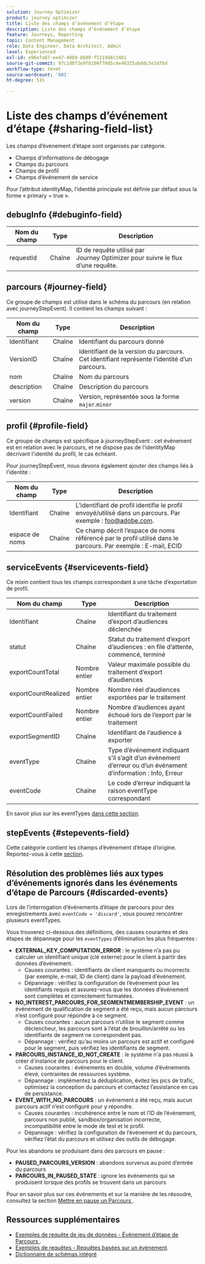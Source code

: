 ```yaml
---
solution: Journey Optimizer
product: journey optimizer
title: Liste des champs d’événement d’étape
description: Liste des champs d’événement d’étape
feature: Journeys, Reporting
topic: Content Management
role: Data Engineer, Data Architect, Admin
level: Experienced
exl-id: e96efa67-ee47-40b9-b680-f5119d8c3481
source-git-commit: 97c1d0f2e9f8100f70d5c4e40325abddc5e3dfbd
workflow-type: tm+mt
source-wordcount: '601'
ht-degree: 51%

---
```


# Liste des champs d’événement d’étape {#sharing-field-list}

Les champs d’événement d’étape sont organisés par catégorie.

* Champs d’informations de débogage
* Champs du parcours
* Champs de profil
* Champs d’événement de service

Pour l’attribut identityMap, l’identité principale est définie par défaut sous la forme « primary = true ».

## debugInfo {#debuginfo-field}

| Nom du champ | Type | Description |
|---|---|------------|
| requestId | Chaîne | ID de requête utilisé par Journey Optimizer pour suivre le flux d’une requête. |

## parcours {#journey-field}

Ce groupe de champs est utilisé dans le schéma du parcours (en relation avec journeyStepEvent). Il contient les champs suivant :

| Nom du champ | Type | Description |
|---|---|------------|
| Identifiant | Chaîne | Identifiant du parcours donné |
| VersionID | Chaîne | Identifiant de la version du parcours. Cet identifiant représente l’identité d’un parcours. |
| nom | Chaîne | Nom du parcours |
| description | Chaîne | Description du parcours |
| version | Chaîne | Version, représentée sous la forme `major`.`minor` |

## profil {#profile-field}

Ce groupe de champs est spécifique à journeyStepEvent : cet événement est en relation avec le parcours, et ne dispose pas de l&#39;identityMap décrivant l&#39;identité du profil, le cas échéant.

Pour journeyStepEvent, nous devons également ajouter des champs liés à l’identité :

| Nom du champ | Type | Description |
|---|---|------------|
| Identifiant | Chaîne | L’identifiant de profil identifie le profil envoyé/utilisé dans un parcours. Par exemple : foo@adobe.com. |
| espace de noms | Chaîne | Ce champ décrit l’espace de noms référencé par le profil utilisé dans le parcours. Par exemple : E-mail, ECID |

## serviceEvents {#servicevents-field}

Ce mixin contient tous les champs correspondant à une tâche d’exportation de profil.

| Nom du champ | Type | Description |
|---|---|------------|
| Identifiant | Chaîne | Identifiant du traitement d’export d’audiences déclenchée |
| statut | Chaîne | Statut du traitement d’export d’audiences : en file d’attente, commencé, terminé |
| exportCountTotal | Nombre entier | Valeur maximale possible du traitement d’export d’audiences |
| exportCountRealized | Nombre entier | Nombre réel d’audiences exportées par le traitement |
| exportCountFailed | Nombre entier | Nombre d’audiences ayant échoué lors de l’export par le traitement |
| exportSegmentID | Chaîne | Identifiant de l’audience à exporter |
| eventType | Chaîne | Type d’événement indiquant s’il s’agit d’un événement d’erreur ou d’un événement d’information : Info, Erreur |
| eventCode | Chaîne | Le code d’erreur indiquant la raison eventType correspondant |

En savoir plus sur les eventTypes [dans cette section](#discarded-events).

## stepEvents {#stepevents-field}

Cette catégorie contient les champs d’événement d’étape d’origine. Reportez-vous à cette [section](../reports/sharing-legacy-fields.md).


## Résolution des problèmes liés aux types d’événements ignorés dans les événements d’étape de Parcours  {#discarded-events}

Lors de l’interrogation d’événements d’étape de parcours pour des enregistrements avec `eventCode = 'discard'`, vous pouvez rencontrer plusieurs eventTypes.

Vous trouverez ci-dessous des définitions, des causes courantes et des étapes de dépannage pour les `eventTypes` d’élimination les plus fréquentes :

* **EXTERNAL_KEY_COMPUTATION_ERROR** : le système n’a pas pu calculer un identifiant unique (clé externe) pour le client à partir des données d’événement.
   * Causes courantes : identifiants de client manquants ou incorrects (par exemple, e-mail, ID de client) dans la payload d’événement.
   * Dépannage : vérifiez la configuration de l’événement pour les identifiants requis et assurez-vous que les données d’événement sont complètes et correctement formatées.
* **NO_INTEREST_PARCOURS_FOR_SEGMENTMEMBERSHIP_EVENT** : un événement de qualification de segment a été reçu, mais aucun parcours n’est configuré pour répondre à ce segment.
   * Causes courantes : aucun parcours n’utilise le segment comme déclencheur, les parcours sont à l’état de brouillon/arrêté ou les identifiants de segment ne correspondent pas.
   * Dépannage : vérifiez qu’au moins un parcours est actif et configuré pour le segment, puis vérifiez les identifiants de segment.
* **PARCOURS_INSTANCE_ID_NOT_CREATE** : le système n&#39;a pas réussi à créer d&#39;instance de parcours pour le client.
   * Causes courantes : événements en double, volume d’événements élevé, contraintes de ressources système.
   * Dépannage : implémentez la déduplication, évitez les pics de trafic, optimisez la conception du parcours et contactez l’assistance en cas de persistance.
* **EVENT_WITH_NO_PARCOURS** : un événement a été reçu, mais aucun parcours actif n’est configuré pour y répondre.
   * Causes courantes : incohérence entre le nom et l’ID de l’événement, parcours non publié, sandbox/organisation incorrecte, incompatibilité entre le mode de test et le profil.
   * Dépannage : vérifiez la configuration de l’événement et du parcours, vérifiez l’état du parcours et utilisez des outils de débogage.

Pour les abandons se produisant dans des parcours en pause :

* **PAUSED_PARCOURS_VERSION** : abandons survenus au point d’entrée du parcours
* **PARCOURS_IN_PAUSED_STATE** : ignore les événements qui se produisent lorsque des profils se trouvent dans un parcours

Pour en savoir plus sur ces événements et sur la manière de les résoudre, consultez la section [ Mettre en pause un Parcours ](../building-journeys/journey-pause.md#troubleshoot-profile-discards-in-paused-journeys).

## Ressources supplémentaires

* [Exemples de requête de jeu de données - Événement d’étape de Parcours ](../data/datasets-query-examples.md#journey-step-event).
* [Exemples de requêtes - Requêtes basées sur un événement](query-examples.md#event-based-queries).
* [Dictionnaire de schémas intégré](https://experienceleague.adobe.com/tools/ajo-schemas/schema-dictionary.html?lang=fr)

